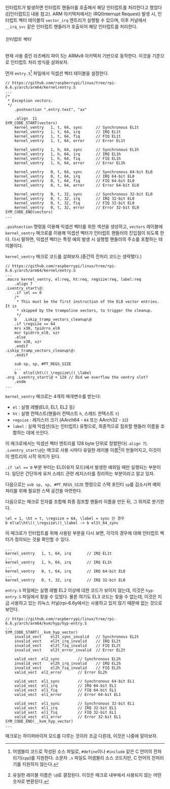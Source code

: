 인터럽트가 발생하면 인터럽트 핸들러를 호출해서 해당 인터럽트를 처리한다고 했었다([[인터럽트]] 내용 참고). ARM 아키텍처에서는 IRQ(Interrupt Request) 발생 시, 인터럽트 벡터 테이블의 `vector_irq` 엔트리가 실행될 수 있으며, 이후 커널에서 `__irq_svc` 같은 인터럽트 핸들러가 호출되어 해당 인터럽트를 처리한다.

###### 인터럽트 벡터
현재 사용 중인 라즈베리 파이 5는 ARMv8 아키텍처 기반으로 동작한다. 이것을 기준으로 인터럽트 처리 방식을 살펴보자.

먼저 `entry.S`[^1] 파일에서 익셉션 벡터 테이블을 설정한다. 
```assembly
// https://github.com/raspberrypi/linux/tree/rpi-6.6.y/arch/arm64/kernel/entry.S
...
/*
 * Exception vectors.
 */
	.pushsection ".entry.text", "ax"

	.align	11
SYM_CODE_START(vectors)
	kernel_ventry	1, t, 64, sync		// Synchronous EL1t
	kernel_ventry	1, t, 64, irq		// IRQ EL1t
	kernel_ventry	1, t, 64, fiq		// FIQ EL1t
	kernel_ventry	1, t, 64, error		// Error EL1t

	kernel_ventry	1, h, 64, sync		// Synchronous EL1h
	kernel_ventry	1, h, 64, irq		// IRQ EL1h
	kernel_ventry	1, h, 64, fiq		// FIQ EL1h
	kernel_ventry	1, h, 64, error		// Error EL1h

	kernel_ventry	0, t, 64, sync		// Synchronous 64-bit EL0
	kernel_ventry	0, t, 64, irq		// IRQ 64-bit EL0
	kernel_ventry	0, t, 64, fiq		// FIQ 64-bit EL0
	kernel_ventry	0, t, 64, error		// Error 64-bit EL0

	kernel_ventry	0, t, 32, sync		// Synchronous 32-bit EL0
	kernel_ventry	0, t, 32, irq		// IRQ 32-bit EL0
	kernel_ventry	0, t, 32, fiq		// FIQ 32-bit EL0
	kernel_ventry	0, t, 32, error		// Error 32-bit EL0
SYM_CODE_END(vectors)
...
```
`.pushsection` 명령을 이용해 익셉션 벡터를 위한 섹션을 생성하고, `vectors` 레이블에 `kernel_ventry` 매크로를 이용해 익셉션 벡터가 인터럽트 핸들러의 진입점이 되도록 한다. 다시 말하면, 익셉션 벡터는 특정 예외 발생 시 실행할 핸들러의 주소를 포함하는 테이블이다.

`kernel_ventry` 매크로 코드를 살펴보자.(중간의 전처리 코드는 생략했다.)
```assembly
// https://github.com/raspberrypi/linux/tree/rpi-6.6.y/arch/arm64/kernel/entry.S
...
.macro kernel_ventry, el:req, ht:req, regsize:req, label:req
	.align 7
.Lventry_start\@:
	.if	\el == 0
	/*
	 * This must be the first instruction of the EL0 vector entries. It is
	 * skipped by the trampoline vectors, to trigger the cleanup.
	 */
	b	.Lskip_tramp_vectors_cleanup\@
	.if	\regsize == 64
	mrs	x30, tpidrro_el0
	msr	tpidrro_el0, xzr
	.else
	mov	x30, xzr
	.endif
.Lskip_tramp_vectors_cleanup\@:
	.endif

	sub	sp, sp, #PT_REGS_SIZE
	...
	b	el\el\ht\()_\regsize\()_\label
.org .Lventry_start\@ + 128	// Did we overflow the ventry slot?
	.endm
...
```
`kernel_ventry` 매크로는 4개의 매개변수를 받는다:
- `el` : 실행 레벨(EL0, EL1, EL2 등)
- `ht` : 실행 컨텍스트(핸들러 컨텍스트 `h`, 스레드 컨텍스트 `t`)
- `regsize` : 레지스터 크기 (AArch64 - `64` 또는 AArch32 - `32`)
- `label` : 실제 익셉션(또는 인터럽트) 유형으로, 최종적으로 점프할 핸들러 이름을 조합하는 데에 쓰인다.

이 매크로에서는 익셉션 벡터 엔트리를 128 byte 단위로 정렬한다(`.align 7`). `.Lventry_start\@`는 매크로 사용 시마다 유일한 레이블 이름[^2]이 만들어지고, 이것이 이 엔트리의 시작 위치가 된다.

`.if \el == 0` 부분 부터는 EL0(유저 모드)에서 발생한 예외일 때만 실행되는 부분이다. 일단은 간단하게 유저 스레드 관련 레지스터를 정리하는 부분이라고 알고 있자.

다음으로는 `sub sp, sp, #PT_REGS_SIZE` 명령으로 스택 포인터 `sp`를 감소시켜 예외 처리를 위해 필요한 스택 공간을 마련한다.

다음으로는 매크로 인자를 조합해 최종 점프할 핸들러 이름을 만든 뒤, 그 위치로 분기한다.
```
\el = 1, \ht = t, \regsize = 64, \label = sync 인 경우
b el\el\ht\()_\regsize\()_\label -> b el1t_64_sync
```

이 매크로가 인터럽트를 위해 사용된 부분을 다시 보면, 각각의 경우에 대해 인터럽트 벡터가 정의되는 것을 확인할 수 있다. 
```assembly
...
kernel_ventry	1, t, 64, irq		// IRQ EL1t
...
kernel_ventry	1, h, 64, irq		// IRQ EL1h
...
kernel_ventry	0, t, 64, irq		// IRQ 64-bit EL0
...
kernel_ventry	0, t, 32, irq		// IRQ 32-bit EL0
```

`entry.S` 파일에는 실행 레벨 EL2 이상에 대한 코드가 보이지 않는데, 이것은 `hyp-entry.S` 파일에서 찾을 수 있었다. 물론 여기도 EL3 코드는 찾을 수 없는데, 이것은 지금 사용하고 있는 리눅스 커널(rpi-6.6y에서는 사용하고 있지 않기 때문에 없는 것으로 보인다.
```
// https://github.com/raspberrypi/linux/tree/rpi-6.6.y/arch/arm64/kvm/hyp/hyp-entry.S
...
SYM_CODE_START(__kvm_hyp_vector)
	invalid_vect	el2t_sync_invalid	// Synchronous EL2t
	invalid_vect	el2t_irq_invalid	// IRQ EL2t
	invalid_vect	el2t_fiq_invalid	// FIQ EL2t
	invalid_vect	el2t_error_invalid	// Error EL2t

	valid_vect	el2_sync		// Synchronous EL2h
	invalid_vect	el2h_irq_invalid	// IRQ EL2h
	invalid_vect	el2h_fiq_invalid	// FIQ EL2h
	valid_vect	el2_error		// Error EL2h

	valid_vect	el1_sync		// Synchronous 64-bit EL1
	valid_vect	el1_irq			// IRQ 64-bit EL1
	valid_vect	el1_fiq			// FIQ 64-bit EL1
	valid_vect	el1_error		// Error 64-bit EL1

	valid_vect	el1_sync		// Synchronous 32-bit EL1
	valid_vect	el1_irq			// IRQ 32-bit EL1
	valid_vect	el1_fiq			// FIQ 32-bit EL1
	valid_vect	el1_error		// Error 32-bit EL1
SYM_CODE_END(__kvm_hyp_vector)
...
```
매크로는 하이퍼바이저 모드를 다루는 것이라 조금 다른데, 이것은 나중에 알아보자.




[^1]: 어셈블리 코드로 작성된 소스 파일로, `#define`이나 `#include` 같은 C 언어의 전처리기(`cpp`)를 지원한다. 소문자 `.s` 파일도 어셈블리 소스 코드지만, C 언어의 전처리기를 지원하지 않는다.
[^2]: 유일한 레이블 이름은 `\@`로 결정된다. 이것은 매크로 내부에서 사용되지 않는 어떤 숫자로 변환된다.